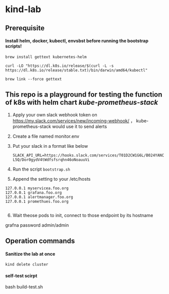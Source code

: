 # kind-lab

## Prerequisite

#### Install helm, docker, kubectl, envsbst before running the bootstrap scripts!

```
brew install gettext kubernetes-helm

curl -LO "https://dl.k8s.io/release/$(curl -L -s https://dl.k8s.io/release/stable.txt)/bin/darwin/amd64/kubectl"

brew link --force gettext

```

## This repo is a playground for testing the function of k8s with helm chart  *_kube-prometheus-stack_*

1. Apply your own slack webhook token on https://my.slack.com/services/new/incoming-webhook/ ， kube-prometheus-stack would use it to send alerts 
2. Create a file named monitor.env
3. Put your slack in a format like below

   `SLACK_API_URL=https://hooks.slack.com/services/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oauuVi `

4. Run the script `bootstrap.sh`
5. Append the setting to your /etc/hosts
```
127.0.0.1 myservicea.foo.org
127.0.0.1 grafana.foo.org
127.0.0.1 alertmanager.foo.org
127.0.0.1 promethues.foo.org


```
6. Wait theose pods to init, connect to those endpoint by its hostname

grafna password admin/admin



## Operation commands

#### Sanitize the lab at once
`kind delete cluster`


#### self-test scirpt
bash build-test.sh


